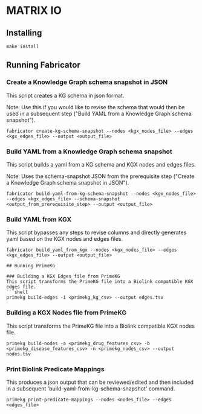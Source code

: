 # MATRIX IO

## Installing

```shell
make install
```

## Running Fabricator

### Create a Knowledge Graph schema snapshot in JSON
This script creates a KG schema in json format.

Note: Use this if you would like to revise the schema that would then be used in a subsequent step ("Build YAML from a Knowledge Graph schema snapshot").
```shell
fabricator create-kg-schema-snapshot --nodes <kgx_nodes_file> --edges <kgx_edges_file> --output <output_file>
```

### Build YAML from a Knowledge Graph schema snapshot
This script builds a yaml from a KG schema and KGX nodes and edges files. 

Note: Uses the schema-snapshot JSON from the prerequisite step ("Create a Knowledge Graph schema snapshot in JSON").
```shell
fabricator build-yaml-from-kg-schema-snapshot --nodes <kgx_nodes_file> --edges <kgx_edges_file> --schema-snapshot <output_from_prerequisite_step> --output <output_file>
```

### Build YAML from KGX
This script bypasses any steps to revise columns and directly generates yaml based on the KGX nodes and edges files. 
```shell
fabricator build_yaml_from_kgx --nodes <kgx_nodes_file> --edges <kgx_edges_file> --output <output_file>

## Running PrimeKG

### Building a KGX Edges file from PrimeKG
This script transforms the PrimeKG file into a Biolink compatible KGX edges file.
```shell
primekg build-edges -i <primekg_kg_csv> --output edges.tsv
```

### Building a KGX Nodes file from PrimeKG
This script transforms the PrimeKG file into a Biolink compatible KGX nodes file.
```shell
primekg build-nodes -a <primekg_drug_features_csv> -b <primekg_disease_features_csv> -n <primekg_nodes_csv> --output nodes.tsv
```

### Print Biolink Predicate Mappings
This produces a json output that can be reviewed/edited and then included in a subsequent 'build-yaml-from-kg-schema-snapshot' command.
```shell
primekg print-predicate-mappings --nodes <nodes_file> --edges <edges_file>
```

